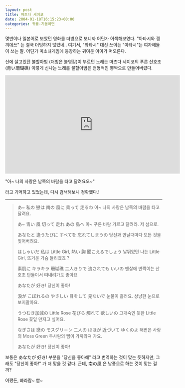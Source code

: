 ```yaml
---
layout: post
title: 마츠다 세이코
date: 2004-01-18T16:15:23+00:00
categories: 귀를-기울이면
---
```

몇번이나 일본어로 보았던 영화를 더빙으로 보니까 어딘가 어색해보였다. "아타시와 겡끼데쓰" 는 결국 더빙하지 않았네.. 여기서, "와타시" 대신 쓰이는 "아타시"는 여자애들이 쓰는 말. 어딘가 미소녀게임에 등장하는 귀여운 아이가 떠오른다.

산에 살고있던 불할아범 (더빙은 불영감)이 부르던 노래는 마츠다 세이코의 푸른 산호초(靑い珊瑚礁) 이렇게 신나는 노래를 불할아범은 전형적인 뽕짝으로 만들어버렸다.

<iframe width="560" height="315" src="https://www.youtube.com/embed/kA9vtUyiTsU" frameborder="0" allowfullscreen></iframe>

"아~ 나의 사랑은 남쪽의 바람을 타고 달려요오~"

라고 기억하고 있었는데, 다시 검색해보니 정확했다.!

<hr />

<blockquote>

あ~ 私の 戀は 南の 風に 乘って 走るわ
아~ 나의 사랑은 남쪽의 바람을 타고 달려요.

あ~ 靑い 風 切って 走れ あの 島へ
아~ 푸른 바람 가르고 달려라. 저 섬으로.

あなたと 逢うたびに すべてを 忘れてしまうの
당신과 만날때마다 모든 것을 잊어버려요.

はしゃいだ 私は Little Girl, 熱い 胸 聞こえるでしょう
날뛰었던 나는 Little Girl, 뜨거운 가슴 들리겠죠 ?

素肌に キラキラ 珊瑚礁 二人きりで 流されても いいの
맨살에 반짝이는 산호초 단둘이서 떠내려가도 좋아요

あなたが 好き!
당신이 좋아!

淚が こぼれるの やさしい 目をして 見ないで
눈물이 흘러요. 상냥한 눈으로 보지말아요.

うつむき加減の Little Rose 花びら 觸れて 欲しいの
고개숙인 듯한 Little Rose 꽃잎 만지고 싶어요.

なぎさは 戀の モスグリ－ン 二人の ほほが 近づいて ゆくのよ
해변은 사랑의 Moss Green 두사람의 뺨이 가까와져 가요.

あなたが 好き!
당신이 좋아!

</blockquote>

보통은 あなたが 好き! 부분을 "당신을 좋아해" 라고 번역하는 것이 맞는 듯하지만, 그래도 "당신이 좋아!" 가 더 맞을 것 같다. 근데, 南の風 은 남풍으로 하는 것이 맞는 걸까?

어쨌든, 빠라람~ 빰~
